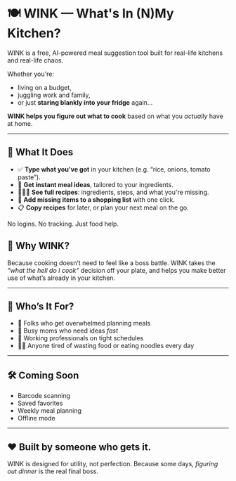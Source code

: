 # 🍽️ WINK — What's In (N)My Kitchen?

WINK is a free, AI-powered meal suggestion tool built for real-life kitchens and real-life chaos.

Whether you're:

* living on a budget,
* juggling work and family,
* or just **staring blankly into your fridge** again...

**WINK helps you figure out what to cook** based on what you *actually* have at home.

---

## 🌟 What It Does

* ✅ **Type what you’ve got** in your kitchen (e.g. “rice, onions, tomato paste”).
* 🤖 **Get instant meal ideas**, tailored to your ingredients.
* 👩🏽‍🍳 **See full recipes**: ingredients, steps, and what you're missing.
* 🛒 **Add missing items to a shopping list** with one click.
* 📋 **Copy recipes** for later, or plan your next meal on the go.

No logins. No tracking. Just food help.

## 🚀 Why WINK?

Because cooking doesn’t need to feel like a boss battle.
WINK takes the *"what the hell do I cook"* decision off your plate, and helps you make better use of what’s already in your kitchen.

---

## 🧠 Who’s It For?

* 🧠 Folks who get overwhelmed planning meals
* 🍼 Busy moms who need ideas *fast*
* 💼 Working professionals on tight schedules
* 🧍🏾 Anyone tired of wasting food or eating noodles every day

---

## 🛠️ Coming Soon

* Barcode scanning
* Saved favorites
* Weekly meal planning
* Offline mode

---

## ❤️ Built by someone who gets it.

WINK is designed for utility, not perfection.
Because some days, *figuring out dinner* is the real final boss.
